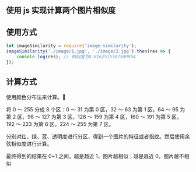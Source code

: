 ## 使用 js 实现计算两个图片相似度

## 使用方式

```js
let imageSimilarity = require('image-similarity');
imageSimilarity('./image/1.jpg', './image/2.jpg').then(res => {
    console.log(res); // 相似度为0.8162515507509954
});
```

## 计算方式

使用颜色分布法来计算。

将 0 ～ 255 分成 8 个区：0 ～ 31 为第 0 区，32 ～ 63 为第 1 区，64 ～ 95 为第 2 区，96 ～ 127 为第 3 区，128 ～ 159 为第 4 区，160 ～ 191 为第 5 区，192 ～ 223 为第 6 区，224 ～ 255 为第 7 区。

分别对红、绿、蓝、透明度进行分区，得到一个图片的特征或者指纹。然后使用余弦相似度进行计算。

最终得到的结果在 0~1 之间。越是趋近 1，图片越相似；越是趋近 0，图片越不相似
